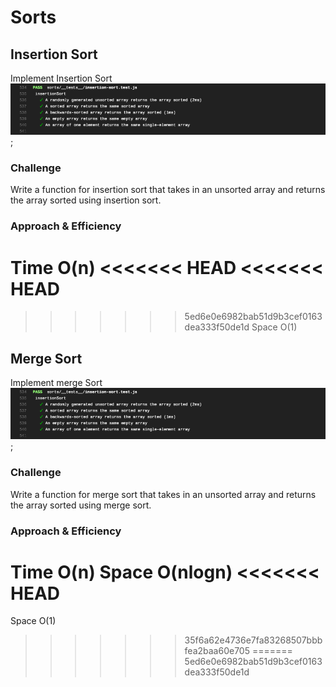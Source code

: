 # Sorts
## Insertion Sort
Implement Insertion Sort
![insertion](./insertion.png);

### Challenge
Write a function for insertion sort that takes in an unsorted array and returns the array sorted using insertion sort.

### Approach & Efficiency
Time O(n)
<<<<<<< HEAD
<<<<<<< HEAD
=======
>>>>>>> 5ed6e0e6982bab51d9b3cef0163dea333f50de1d
Space O(1)


## Merge Sort
Implement merge Sort
![insertion](./insertion.png);

### Challenge
Write a function for merge sort that takes in an unsorted array and returns the array sorted using merge sort.

### Approach & Efficiency
Time O(n)
Space O(nlogn)
<<<<<<< HEAD
=======
Space O(1)
>>>>>>> 35f6a62e4736e7fa83268507bbbfea2baa60e705
=======
>>>>>>> 5ed6e0e6982bab51d9b3cef0163dea333f50de1d
